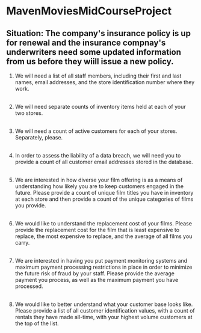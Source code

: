 # MavenMoviesMidCourseProject

<h2>Situation: The company's insurance policy is up for renewal and the insurance compnay's underwriters need some updated information from us before they wiill issue a new policy.</h2>


1.	We will need a list of all staff members, including their first and last names, 
email addresses, and the store identification number where they work. <br><br>



2.	We will need separate counts of inventory items held at each of your two stores.<br><br>



3.	We will need a count of active customers for each of your stores. Separately, please.<br><br>



4.	In order to assess the liability of a data breach, we will need you to provide a count 
of all customer email addresses stored in the database.<br><br>



5.	We are interested in how diverse your film offering is as a means of understanding how likely 
you are to keep customers engaged in the future. Please provide a count of unique film titles 
you have in inventory at each store and then provide a count of the unique categories of films you provide.<br><br>



6.	We would like to understand the replacement cost of your films. 
Please provide the replacement cost for the film that is least expensive to replace, 
the most expensive to replace, and the average of all films you carry.<br><br>



7.	We are interested in having you put payment monitoring systems and maximum payment 
processing restrictions in place in order to minimize the future risk of fraud by your staff. 
Please provide the average payment you process, as well as the maximum payment you have processed.<br><br>



8.	We would like to better understand what your customer base looks like. 
Please provide a list of all customer identification values, with a count of rentals 
they have made all-time, with your highest volume customers at the top of the list.<br><br>
